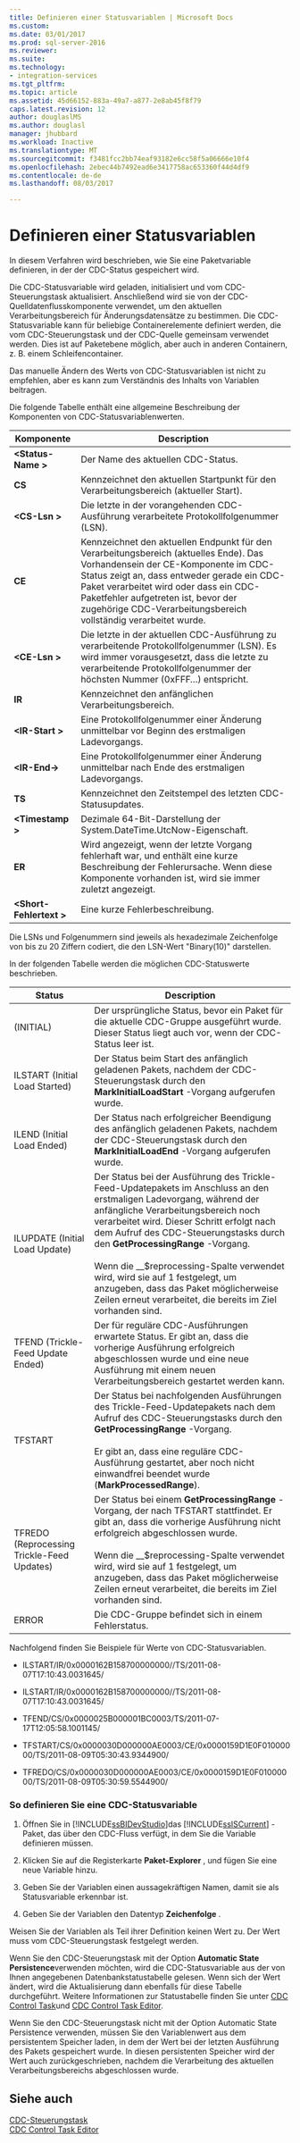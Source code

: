 ```yaml
---
title: Definieren einer Statusvariablen | Microsoft Docs
ms.custom: 
ms.date: 03/01/2017
ms.prod: sql-server-2016
ms.reviewer: 
ms.suite: 
ms.technology:
- integration-services
ms.tgt_pltfrm: 
ms.topic: article
ms.assetid: 45d66152-883a-49a7-a877-2e8ab45f8f79
caps.latest.revision: 12
author: douglaslMS
ms.author: douglasl
manager: jhubbard
ms.workload: Inactive
ms.translationtype: MT
ms.sourcegitcommit: f3481fcc2bb74eaf93182e6cc58f5a06666e10f4
ms.openlocfilehash: 2ebec44b7492ead6e3417758ac653360f44d4df9
ms.contentlocale: de-de
ms.lasthandoff: 08/03/2017

---
```

# <a name="define-a-state-variable"></a>Definieren einer Statusvariablen
  In diesem Verfahren wird beschrieben, wie Sie eine Paketvariable definieren, in der der CDC-Status gespeichert wird.  
  
 Die CDC-Statusvariable wird geladen, initialisiert und vom CDC-Steuerungstask aktualisiert. Anschließend wird sie von der CDC-Quelldatenflusskomponente verwendet, um den aktuellen Verarbeitungsbereich für Änderungsdatensätze zu bestimmen. Die CDC-Statusvariable kann für beliebige Containerelemente definiert werden, die vom CDC-Steuerungstask und der CDC-Quelle gemeinsam verwendet werden. Dies ist auf Paketebene möglich, aber auch in anderen Containern, z. B. einem Schleifencontainer.  
  
 Das manuelle Ändern des Werts von CDC-Statusvariablen ist nicht zu empfehlen, aber es kann zum Verständnis des Inhalts von Variablen beitragen.  
  
 Die folgende Tabelle enthält eine allgemeine Beschreibung der Komponenten von CDC-Statusvariablenwerten.  
  
|Komponente|Description|  
|---------------|-----------------|  
|**\<Status-Name >**|Der Name des aktuellen CDC-Status.|  
|**CS**|Kennzeichnet den aktuellen Startpunkt für den Verarbeitungsbereich (aktueller Start).|  
|**\<CS-Lsn >**|Die letzte in der vorangehenden CDC-Ausführung verarbeitete Protokollfolgenummer (LSN).|  
|**CE**|Kennzeichnet den aktuellen Endpunkt für den Verarbeitungsbereich (aktuelles Ende). Das Vorhandensein der CE-Komponente im CDC-Status zeigt an, dass entweder gerade ein CDC-Paket verarbeitet wird oder dass ein CDC-Paketfehler aufgetreten ist, bevor der zugehörige CDC-Verarbeitungsbereich vollständig verarbeitet wurde.|  
|**\<CE-Lsn >**|Die letzte in der aktuellen CDC-Ausführung zu verarbeitende Protokollfolgenummer (LSN). Es wird immer vorausgesetzt, dass die letzte zu verarbeitende Protokollfolgenummer der höchsten Nummer (0xFFF…) entspricht.|  
|**IR**|Kennzeichnet den anfänglichen Verarbeitungsbereich.|  
|**\<IR-Start >**|Eine Protokollfolgenummer einer Änderung unmittelbar vor Beginn des erstmaligen Ladevorgangs.|  
|**\<IR-End->**|Eine Protokollfolgenummer einer Änderung unmittelbar nach Ende des erstmaligen Ladevorgangs.|  
|**TS**|Kennzeichnet den Zeitstempel des letzten CDC-Statusupdates.|  
|**\<Timestamp >**|Dezimale 64-Bit-Darstellung der System.DateTime.UtcNow-Eigenschaft.|  
|**ER**|Wird angezeigt, wenn der letzte Vorgang fehlerhaft war, und enthält eine kurze Beschreibung der Fehlerursache. Wenn diese Komponente vorhanden ist, wird sie immer zuletzt angezeigt.|  
|**\<Short-Fehlertext >**|Eine kurze Fehlerbeschreibung.|  
  
 Die LSNs und Folgenummern sind jeweils als hexadezimale Zeichenfolge von bis zu 20 Ziffern codiert, die den LSN-Wert "Binary(10)" darstellen.  
  
 In der folgenden Tabelle werden die möglichen CDC-Statuswerte beschrieben.  
  
|Status|Description|  
|-----------|-----------------|  
|(INITIAL)|Der ursprüngliche Status, bevor ein Paket für die aktuelle CDC-Gruppe ausgeführt wurde. Dieser Status liegt auch vor, wenn der CDC-Status leer ist.|  
|ILSTART (Initial Load Started)|Der Status beim Start des anfänglich geladenen Pakets, nachdem der CDC-Steuerungstask durch den **MarkInitialLoadStart** -Vorgang aufgerufen wurde.|  
|ILEND (Initial Load Ended)|Der Status nach erfolgreicher Beendigung des anfänglich geladenen Pakets, nachdem der CDC-Steuerungstask durch den **MarkInitialLoadEnd** -Vorgang aufgerufen wurde.|  
|ILUPDATE (Initial Load Update)|Der Status bei der Ausführung des Trickle-Feed-Updatepakets im Anschluss an den erstmaligen Ladevorgang, während der anfängliche Verarbeitungsbereich noch verarbeitet wird. Dieser Schritt erfolgt nach dem Aufruf des CDC-Steuerungstasks durch den **GetProcessingRange** -Vorgang.<br /><br /> Wenn die __$reprocessing-Spalte verwendet wird, wird sie auf 1 festgelegt, um anzugeben, dass das Paket möglicherweise Zeilen erneut verarbeitet, die bereits im Ziel vorhanden sind.|  
|TFEND (Trickle-Feed Update Ended)|Der für reguläre CDC-Ausführungen erwartete Status. Er gibt an, dass die vorherige Ausführung erfolgreich abgeschlossen wurde und eine neue Ausführung mit einem neuen Verarbeitungsbereich gestartet werden kann.|  
|TFSTART|Der Status bei nachfolgenden Ausführungen des Trickle-Feed-Updatepakets nach dem Aufruf des CDC-Steuerungstasks durch den **GetProcessingRange** -Vorgang.<br /><br /> Er gibt an, dass eine reguläre CDC-Ausführung gestartet, aber noch nicht einwandfrei beendet wurde (**MarkProcessedRange**).|  
|TFREDO (Reprocessing Trickle-Feed Updates)|Der Status bei einem **GetProcessingRange** -Vorgang, der nach TFSTART stattfindet. Er gibt an, dass die vorherige Ausführung nicht erfolgreich abgeschlossen wurde.<br /><br /> Wenn die __$reprocessing-Spalte verwendet wird, wird sie auf 1 festgelegt, um anzugeben, dass das Paket möglicherweise Zeilen erneut verarbeitet, die bereits im Ziel vorhanden sind.|  
|ERROR|Die CDC-Gruppe befindet sich in einem Fehlerstatus.|  
  
 Nachfolgend finden Sie Beispiele für Werte von CDC-Statusvariablen.  
  
-   ILSTART/IR/0x0000162B158700000000//TS/2011-08-07T17:10:43.0031645/  
  
-   ILSTART/IR/0x0000162B158700000000//TS/2011-08-07T17:10:43.0031645/  
  
-   TFEND/CS/0x0000025B000001BC0003/TS/2011-07-17T12:05:58.1001145/  
  
-   TFSTART/CS/0x0000030D000000AE0003/CE/0x0000159D1E0F01000000/TS/2011-08-09T05:30:43.9344900/  
  
-   TFREDO/CS/0x0000030D000000AE0003/CE/0x0000159D1E0F01000000/TS/2011-08-09T05:30:59.5544900/  
  
### <a name="to-define-a-cdc-state-variable"></a>So definieren Sie eine CDC-Statusvariable  
  
1.  Öffnen Sie in [!INCLUDE[ssBIDevStudio](../../includes/ssbidevstudio-md.md)]das [!INCLUDE[ssISCurrent](../../includes/ssiscurrent-md.md)] -Paket, das über den CDC-Fluss verfügt, in dem Sie die Variable definieren müssen.  
  
2.  Klicken Sie auf die Registerkarte **Paket-Explorer** , und fügen Sie eine neue Variable hinzu.  
  
3.  Geben Sie der Variablen einen aussagekräftigen Namen, damit sie als Statusvariable erkennbar ist.  
  
4.  Geben Sie der Variablen den Datentyp **Zeichenfolge** .  
  
 Weisen Sie der Variablen als Teil ihrer Definition keinen Wert zu. Der Wert muss vom CDC-Steuerungstask festgelegt werden.  
  
 Wenn Sie den CDC-Steuerungstask mit der Option **Automatic State Persistence**verwenden möchten, wird die CDC-Statusvariable aus der von Ihnen angegebenen Datenbankstatustabelle gelesen. Wenn sich der Wert ändert, wird die Aktualisierung dann ebenfalls für diese Tabelle durchgeführt. Weitere Informationen zur Statustabelle finden Sie unter [CDC Control Task](../../integration-services/control-flow/cdc-control-task.md)und [CDC Control Task Editor](../../integration-services/control-flow/cdc-control-task-editor.md).  
  
 Wenn Sie den CDC-Steuerungstask nicht mit der Option Automatic State Persistence verwenden, müssen Sie den Variablenwert aus dem persistentem Speicher laden, in dem der Wert bei der letzten Ausführung des Pakets gespeichert wurde. In diesen persistenten Speicher wird der Wert auch zurückgeschrieben, nachdem die Verarbeitung des aktuellen Verarbeitungsbereichs abgeschlossen wurde.  
  
## <a name="see-also"></a>Siehe auch  
 [CDC-Steuerungstask](../../integration-services/control-flow/cdc-control-task.md)   
 [CDC Control Task Editor](../../integration-services/control-flow/cdc-control-task-editor.md)  
  
  

